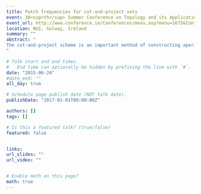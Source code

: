 ```yaml
---
title: Patch frequencies for cut-and-project sets
event: 30<sup>th</sup> Summer Conference on Topology and its Applications
event_url: http://www.conference.ie/Conferences/menu.asp?menu=1675&Conference=393
location: NUI, Galway, Ireland
summary: ""
abstract: "
The cut-and-project scheme is an important method of constructing aperiodically ordered point sets of Euclidean space, such as the set of vertices of a Penrose tiling. In this talk I shall describe how the frequencies of finite patches of a cut-and-project set are determined by the volumes of certain regions defined by a toral translation. This was exploited in recent collaborative work with Alan Haynes, Henna Koivusalo and Lorenzo Sadun, where we showed that certain Diophantine conditions on the setup impose a strict behaviour of the frequency spectrum. From these considerations, one may give a highly geometric proof of the Three Gap Theorem (also known as The Steinhaus Theorem) and I shall discuss the possibility of these methods extending to higher dimensional settings.
"

# Talk start and end times.
#   End time can optionally be hidden by prefixing the line with `#`.
date: "2015-06-24"
#date_end: ""
all_day: true

# Schedule page publish date (NOT talk date).
publishDate: "2017-01-01T00:00:00Z"

authors: []
tags: []

# Is this a featured talk? (true/false)
featured: false


links:
url_slides: ""
url_video: ""


# Enable math on this page?
math: true
---
```


